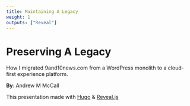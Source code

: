 ```yaml
---
title: Maintaining A Legacy
weight: 1
outputs: ["Reveal"]
---
```

# Preserving A Legacy
How I migrated 9and10news.com from a WordPress monolith to a cloud-first
experience platform. 

__By__: Andrew M McCall

This presentation made with [Hugo](https://gohugo.io "Hugo Static Site
Generator") & [Reveal.js](https://revealjs.com "Reveal.js")

